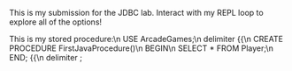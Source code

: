 This is my submission for the JDBC lab. Interact with my REPL loop to explore all of the options!

This is my stored procedure:\n
USE ArcadeGames;\n
delimiter {{\n
CREATE PROCEDURE FirstJavaProcedure()\n
BEGIN\n
    SELECT * FROM Player;\n
END; {{\n
delimiter ;
